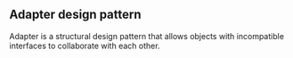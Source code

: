 ## Adapter design pattern

Adapter is a structural design pattern that allows objects with incompatible interfaces to collaborate with each other. 